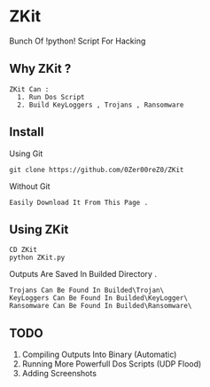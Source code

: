 ZKit
==
Bunch Of !python! Script For Hacking 

Why ZKit ?
--
    ZKit Can :
      1. Run Dos Script 
      2. Build KeyLoggers , Trojans , Ransomware
     
 
Install 
--
Using Git 

    git clone https://github.com/0Zer00reZ0/ZKit

Without Git

    Easily Download It From This Page .
    
Using ZKit 
--
   ```
   CD ZKit 
   python ZKit.py
   ```
Outputs Are Saved In Builded Directory .
   
    Trojans Can Be Found In Builded\Trojan\
    KeyLoggers Can Be Found In Builded\KeyLogger\
    Ransomware Can Be Found In Builded\Ransomware\
 
 TODO
 --
  1. Compiling Outputs Into Binary (Automatic)
  2. Running More Powerfull Dos Scripts (UDP Flood)
  3. Adding Screenshots
    

